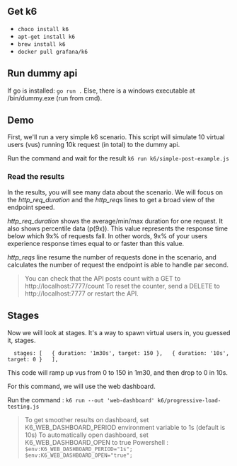 ## Get k6

- `choco install k6`
- `apt-get install k6`
- `brew install k6`
- `docker pull grafana/k6`

## Run dummy api

If go is installed:  `go run .`
Else, there is a windows executable at /bin/dummy.exe (run from cmd).

## Demo

First, we'll run a very simple k6 scenario.
This script will simulate 10 virtual users (vus) running 10k request (in total) to the dummy api.

Run the command and wait for the result `k6 run k6/simple-post-example.js`


### Read the results

In the results, you will see many data about the scenario.
We will focus on the *http_req_duration*  and the *http_reqs* lines to get a broad view of the endpoint speed.

*http_req_duration* shows the average/min/max duration for one request. It also shows percentile data (p(9x)). 
This value represents the response time below which 9x% of requests fall. In other words, 9x% of your users experience response times equal to or faster than this value.

*http_reqs* line resume the number of requests done in the scenario, and calculates the number of request the endpoint is able to handle par second.


> You can check that the API posts count with a GET to http://localhost:7777/count
To reset the counter, send a DELETE to http://localhost:7777 or restart the API.


## Stages

Now we will look at stages. 
It's a way to spawn virtual users in, you guessed it, stages.

`  stages: [  
    { duration: '1m30s', target: 150 },  
    { duration: '10s', target: 0 }  
  ],`
  
This code will ramp up vus from 0 to 150 in 1m30, and then drop to 0 in 10s.

For this command, we will use the web dashboard.

Run the command : `k6 run --out 'web-dashboard' k6/progressive-load-testing.js`

> To get smoother results on dashboard, set K6_WEB_DASHBOARD_PERIOD environment variable to 1s (default is 10s) 
> To automatically open dashboard, set K6_WEB_DASHBOARD_OPEN to true
> Powershell : `$env:K6_WEB_DASHBOARD_PERIOD="1s"; $env:K6_WEB_DASHBOARD_OPEN="true";`


